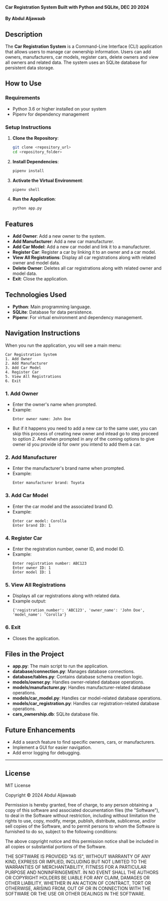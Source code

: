 #### Car Registration System Built with Python and SQLite, DEC 20 2024
#### By **Abdul Aljawaab**

## Description 
The **Car Registration System** is a Command-Line Interface (CLI) application that allows users to manage car ownership information. Users can add owners, manufacturers, car models, register cars, delete owners and  view all owners and related data. The system uses an SQLite database for persistent data storage.

## How to Use
### Requirements
* Python 3.6 or higher installed on your system
* Pipenv for dependency management

### Setup Instructions
1. **Clone the Repository**:
    ```bash
    git clone <repository_url>
    cd <repository_folder>
    ```

2. **Install Dependencies**:
    ```bash
    pipenv install
    ```

3. **Activate the Virtual Environment**:
    ```bash
    pipenv shell
    ```

4. **Run the Application**:
    ```bash
    python app.py
    ```

## Features
- **Add Owner**: Add a new owner to the system.
- **Add Manufacturer**: Add a new car manufacturer.
- **Add Car Model**: Add a new car model and link it to a manufacturer.
- **Register Car**: Register a car by linking it to an owner and a car model.
- **View All Registrations**: Display all car registrations along with related owner and model data.
- **Delete Owner**: Deletes all car registrations along with related owner and model data.
- **Exit**: Close the application.

## Technologies Used
- **Python**: Main programming language.
- **SQLite**: Database for data persistence.
- **Pipenv**: For virtual environment and dependency management.

## Navigation Instructions
When you run the application, you will see a main menu:

```
Car Registration System
1. Add Owner
2. Add Manufacturer
3. Add Car Model
4. Register Car
5. View All Registrations
6. Exit
```

### **1. Add Owner**
- Enter the owner's name when prompted.
- Example:
  ```
  Enter owner name: John Doe
  ```
- But if it happens you need to add a new car to the same user, you can skip this process of creating new owner and intead go to step proceed to option 2. And when prompted in any of the coming options to give owner id you provide id for ownr you intend to add them a car.

### **2. Add Manufacturer**
- Enter the manufacturer's brand name when prompted.
- Example:
  ```
  Enter manufacturer brand: Toyota
  ```

### **3. Add Car Model**
- Enter the car model and the associated brand ID.
- Example:
  ```
  Enter car model: Corolla
  Enter brand ID: 1
  ```

### **4. Register Car**
- Enter the registration number, owner ID, and model ID.
- Example:
  ```
  Enter registration number: ABC123
  Enter owner ID: 1
  Enter model ID: 1
  ```

### **5. View All Registrations**
- Displays all car registrations along with related data.
- Example output:
  ```
  {'registration_number': 'ABC123', 'owner_name': 'John Doe', 'model_name': 'Corolla'}
  ```

### **6. Exit**
- Closes the application.

## Files in the Project
- **app.py**: The main script to run the application.
- **database/connection.py**: Manages database connections.
- **database/tables.py**: Contains database schema creation logic.
- **models/owner.py**: Handles owner-related database operations.
- **models/manufacturer.py**: Handles manufacturer-related database operations.
- **models/car_model.py**: Handles car model-related database operations.
- **models/car_registration.py**: Handles car registration-related database operations.
- **cars_ownership.db**: SQLite database file.

## Future Enhancements
- Add a search feature to find specific owners, cars, or manufacturers.
- Implement a GUI for easier navigation.
- Add error logging for debugging.

---

## License 
MIT License

Copyright &copy; 2024 Abdul Aljawaab

Permission is hereby granted, free of charge, to any person obtaining a copy of this software and associated documentation files (the "Software"), to deal in the Software without restriction, including without limitation the rights to use, copy, modify, merge, publish, distribute, sublicense, and/or sell copies of the Software, and to permit persons to whom the Software is furnished to do so, subject to the following conditions:

The above copyright notice and this permission notice shall be included in all copies or substantial portions of the Software.

THE SOFTWARE IS PROVIDED "AS IS", WITHOUT WARRANTY OF ANY KIND, EXPRESS OR IMPLIED, INCLUDING BUT NOT LIMITED TO THE WARRANTIES OF MERCHANTABILITY, FITNESS FOR A PARTICULAR PURPOSE AND NONINFRINGEMENT. IN NO EVENT SHALL THE AUTHORS OR COPYRIGHT HOLDERS BE LIABLE FOR ANY CLAIM, DAMAGES OR OTHER LIABILITY, WHETHER IN AN ACTION OF CONTRACT, TORT OR OTHERWISE, ARISING FROM, OUT OF OR IN CONNECTION WITH THE SOFTWARE OR THE USE OR OTHER DEALINGS IN THE SOFTWARE.
